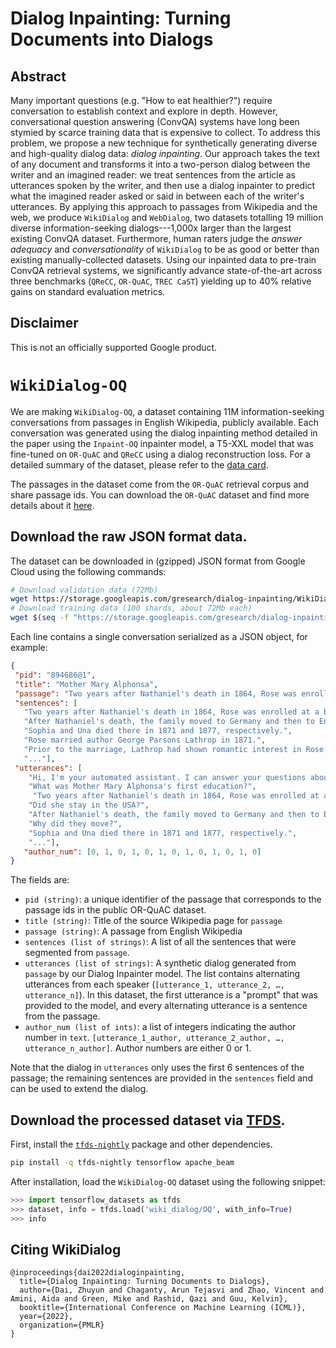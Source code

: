# Dialog Inpainting: Turning Documents into Dialogs

## Abstract
Many important questions (e.g. "How to eat healthier?") require conversation to establish context and explore in depth.
However, conversational question answering (ConvQA) systems have long been stymied by scarce training data that is expensive to collect.
To address this problem, we propose a new technique for synthetically generating diverse and high-quality dialog data: *dialog inpainting*.
Our approach takes the text of any document and transforms it into a two-person dialog between the writer and an imagined reader:
we treat sentences from the article as utterances spoken by the writer, and then use a dialog inpainter to predict what the imagined reader asked or said in between each of the writer's utterances.
By applying this approach to passages from Wikipedia and the web, we produce `WikiDialog` and `WebDialog`, two datasets totalling 19 million diverse information-seeking dialogs---1,000x larger than the largest existing ConvQA dataset.
Furthermore, human raters judge the *answer adequacy* and *conversationality* of `WikiDialog` to be as good or better than existing manually-collected datasets.
Using our inpainted data to pre-train ConvQA retrieval systems, we significantly advance state-of-the-art across three benchmarks (`QReCC`, `OR-QuAC`, `TREC CaST`) yielding up to 40\% relative gains on standard evaluation metrics.

## Disclaimer
This is not an officially supported Google product.

# `WikiDialog-OQ`

We are making `WikiDialog-OQ`, a dataset containing 11M information-seeking conversations from passages in English Wikipedia, publicly available.
Each conversation was generated using the dialog inpainting method detailed in the paper using the `Inpaint-OQ` inpainter model, a T5-XXL model that was fine-tuned on `OR-QuAC` and `QReCC` using a dialog reconstruction loss. For a detailed summary of the dataset, please refer to the [data card](WikiDialog-OQ_Data_Card.pdf).

The passages in the dataset come from the `OR-QuAC` retrieval corpus and share passage ids.
You can download the `OR-QuAC` dataset and find more details about it [here](https://github.com/prdwb/orconvqa-release).

## Download the raw JSON format data.

The dataset can be downloaded in (gzipped) JSON format from Google Cloud using the following commands:

```bash
# Download validation data (72Mb)
wget https://storage.googleapis.com/gresearch/dialog-inpainting/WikiDialog_OQ/data_validation.jsonl.gz
# Download training data (100 shards, about 72Mb each)
wget $(seq -f "https://storage.googleapis.com/gresearch/dialog-inpainting/WikiDialog_OQ/data_train.jsonl-%05g-of-00099.gz" 0 99)
```

Each line contains a single conversation serialized as a JSON object, for example:
```json
{
 "pid": "894686@1",
 "title": "Mother Mary Alphonsa",
 "passage": "Two years after Nathaniel's death in 1864, Rose was enrolled at a boarding school run by Diocletian Lewis in nearby Lexington, Massachusetts; she disliked the experience. After Nathaniel's death, the family moved to Germany and then to England. Sophia and Una died there in 1871 and 1877, respectively. Rose married author George Parsons Lathrop in 1871. Prior to the marriage, Lathrop had shown romantic interest in Rose's sister Una. Their brother...",
 "sentences": [
   "Two years after Nathaniel's death in 1864, Rose was enrolled at a boarding school run by Diocletian Lewis in nearby Lexington, Massachusetts; she disliked the experience.",
   "After Nathaniel's death, the family moved to Germany and then to England.",
   "Sophia and Una died there in 1871 and 1877, respectively.",
   "Rose married author George Parsons Lathrop in 1871.",
   "Prior to the marriage, Lathrop had shown romantic interest in Rose's sister Una.",
   "..."], 
 "utterances": [
    "Hi, I'm your automated assistant. I can answer your questions about Mother Mary Alphonsa.", 
    "What was Mother Mary Alphonsa's first education?",
     "Two years after Nathaniel's death in 1864, Rose was enrolled at a boarding school run by Diocletian Lewis in nearby Lexington, Massachusetts; she disliked the experience.", 
    "Did she stay in the USA?", 
    "After Nathaniel's death, the family moved to Germany and then to England.", 
    "Why did they move?", 
    "Sophia and Una died there in 1871 and 1877, respectively.",
    "..."],
   "author_num": [0, 1, 0, 1, 0, 1, 0, 1, 0, 1, 0, 1, 0]
}
```

The fields are:
* `pid (string)`: a unique identifier of the passage that corresponds to the passage ids in the public OR-QuAC dataset.
* `title (string)`:  Title of the source Wikipedia page for `passage`
* `passage (string)`: A passage from English Wikipedia
* `sentences (list of strings)`: A list of all the sentences that were segmented from `passage`.
* `utterances (list of strings)`: A synthetic dialog generated from `passage` by our Dialog Inpainter model. The list contains alternating utterances from each speaker (`[utterance_1, utterance_2, …, utterance_n]`). In this dataset, the first utterance is a "prompt" that was provided to the model, and every alternating utterance is a sentence from the passage.
* `author_num (list of ints)`: a list of integers indicating the author number in `text`. `[utterance_1_author, utterance_2_author, …, utterance_n_author]`. Author numbers are either 0 or 1.  

Note that the dialog in `utterances` only uses the first 6 sentences of the passage; the remaining sentences are provided in the `sentences` field and can be used to extend the dialog.

## Download the processed dataset via [TFDS](https://www.tensorflow.org/datasets/catalog/wiki_dialog).

First, install the [`tfds-nightly`](https://www.tensorflow.org/datasets/overview#installation) package and other dependencies.

```bash
pip install -q tfds-nightly tensorflow apache_beam
```

After installation, load the `WikiDialog-OQ` dataset using the following snippet:
```python
>>> import tensorflow_datasets as tfds
>>> dataset, info = tfds.load('wiki_dialog/OQ', with_info=True)
>>> info
```

## Citing WikiDialog

```
@inproceedings{dai2022dialoginpainting,
  title={Dialog Inpainting: Turning Documents to Dialogs},
  author={Dai, Zhuyun and Chaganty, Arun Tejasvi and Zhao, Vincent and Amini, Aida and Green, Mike and Rashid, Qazi and Guu, Kelvin},
  booktitle={International Conference on Machine Learning (ICML)},
  year={2022},
  organization={PMLR}
}
```
